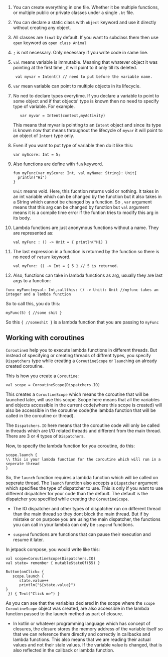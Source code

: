1. You can create everything in one file. Whether it be multiple functions, or multiple public or private classes under a single `.kt` file.
2. You can declare a static class with `object` keyword and use it directly without creating any object.
3. All classes are `final` by default. If you want to subclass them then use `open` keyword as `open class Animal`
4. `;` is not necessary. Only necessary if you write code in same line.
5. `val` means variable is immutable. Meaning that whatever object it was pointing at the first time , it will point to it only till its deleted.
   ```
    val myvar = Intent() // need to put before the variable name.
   ```      
6. `var` mean variable can point to multiple objects in its lifecycle.
7. No ned to declare types everytime. If you declare a variable to point to some object and if that objects' type is known then no need to specify type of variable.
       For example.
     ```
        var myvar = Intent(context,myActivity)
     ```
     This means that myvar is pointing to an `Intent` object and since its type is known now that means throughout the lifecycle of `myvar` it will point to an object of `Intent` type only.

8. Even if you want to put type of variable then do it like this:
   ```
   var myScore: Int = 5;
   ```
9. Also functions are define with `fun` keyword.
    ```
    fun myFunc(var myScore: Int, val myName: String): Unit{
      println("Hi")
    }
    ```
    `Unit` means void. Here, this fucntion returns void or nothing. It takes in an int variable which can be changed by the function but it also takes in a String which cannot be changed by a function. So , `var` argument means that this arg can be changed by function but `val` argument means it is a compile time error if the funtion tries to modify this arg in its body.

10. Lambda functions are just anonymous functions without a name. They are represented as:
    ```
    val myFunc : () -> Unit = { println("Hi) } 
    ```
11. The last expression in a function is returned by the function so there is no need of `return` keyword.
    ```
    val myFunc: () -> Int = { 5 } // 5 is returned.
    ```
12. Also, functions can take in lambda functions as arg, usually they are last args to a function:

   ```
   func myFunc(myval: Int,callthis: () -> Unit): Unit //myfunc takes an integer and a lambda function
   ```

   So to call this, you do this:
   
   ```
   myFunc(5) { //some shit }
   ```
   So this `{ //someshit }` is a lambda function that you are passing to `myFunc`


## Working with coroutines

`Coroutine`s help you to execute lambda functions in different threads. But instead of specifying or creating threads of diffrent types, you specify `Dispatchers` type while creating a `CoroutineScope` or `launch`ing an already created coroutine.

This is how you create a `Coroutine`:
```
val scope = CoroutineScope(Dispatchers.IO) 
```
This creates a `CoroutineScope` which means the coroutine that will be launched later, will use this scope. Scope here means that all the variables and objects accessible in the current code(where this scope is created) will also be accessible in the coroutine code(the lambda function that will be called in the coroutine or thread). 

The `Dispatchers.IO` here means that the coroutine code will only be called in threads which are I/O related threads and different from the main thread. There are 3 or 4 types of `Dispatcher`s.

Now, to specify the lambda function for you coroutine, do this:
```
scope.launch {
\\ this is your lambda function for the coroutine which will run in a seperate thread
}
```

So, the `launch` function requires a lambda function which will be called on seperate thread. The `launch` function also accepts a `Dispatcher` argument which specifies the type of dispatcher to use. This is only if you want to use different dispatcher for your code than the default. The default is the dispatcher you specified while creating the `CoroutineScope`. 

* The IO dispatcher and other types of dispatcher run on different thread than the main thread so they dont block the main thread. But if by mistake or on purpose you are using the main dispatcher, the functions you can call in your lambda can only be `suspend` functions.

* `suspend` functions are functions that can pause their execution and resume it later.


In jetpack compose, you would write like this:
```
val scope=CoroutineScope(Dispatchers.IO)
val state= remember { mutableStateOf(55) }

Button(onClick= {
   scope.launch {
      state.value++
      println("${state.value}")
}
 }) { Text("Click me") }
```

As you can see that the variables declared in the scope where the `scope` `CoroutineScope` object was created, are also accessible in the lambda function passed to the launch method as part of closure.


* In kotlin or whatever programming language which has concept of closures, the closure stores the memory address of the variable itself so that we can reference them directly and correctly in callbacks and lambda functions. This also means that we are reading their actual values and not their stale values. If the variable value is changed, that is also reflected in the callback or lambda function. 
